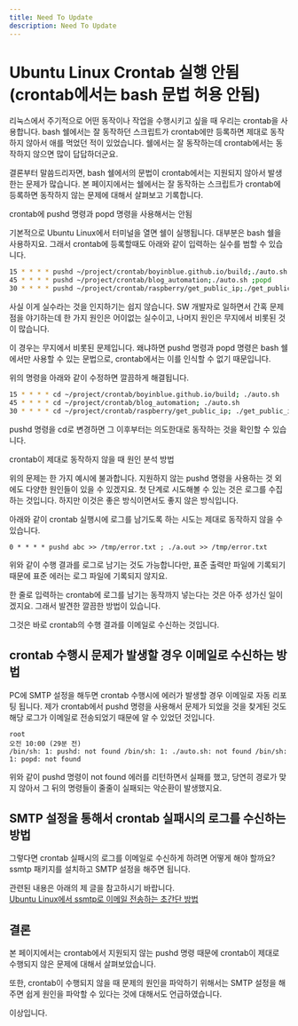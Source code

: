 ```yaml
---
title: Need To Update
description: Need To Update
---
```

Ubuntu Linux Crontab 실행 안됨 (crontab에서는 bash 문법 허용 안됨)
===
   
리눅스에서 주기적으로 어떤 동작이나 작업을 수행시키고 싶을 때 
우리는 crontab을 사용합니다. 
bash 쉘에서는 잘 동작하던 스크립트가 crontab에만 등록하면 
제대로 동작하지 않아서 애를 먹었던 적이 있었습니다. 
쉘에서는 잘 동작하는데 crontab에서는 동작하지 않으면 많이 답답하더군요.   
   
결론부터 말씀드리자면, bash 쉘에서의 문법이 crontab에서는 지원되지 않아서 발생한는 문제가 많습니다. 
본 페이지에서는 쉘에서는 잘 동작하는 스크립트가 crontab에 등록하면 동작하지 않는 문제에 대해서 살펴보고 기록합니다.   
   
crontab에 pushd 명령과 popd 명령을 사용해서는 안됨
   
기본적으로 Ubuntu Linux에서 터미널을 열면 쉘이 실행됩니다. 
대부분은 bash 쉘을 사용하지요. 
그래서 crontab에 등록할때도 아래와 같이 입력하는 실수를 범할 수 있습니다.   
   
```bash
15 * * * * pushd ~/project/crontab/boyinblue.github.io/build;./auto.sh ;popd
45 * * * * pushd ~/project/crontab/blog_automation;./auto.sh ;popd
30 * * * * pushd ~/project/crontab/raspberry/get_public_ip;./get_public_ip.sh;popd
```
   
사실 이게 실수라는 것을 인지하기는 쉽지 않습니다. 
SW 개발자로 일하면서 간혹 문제점을 야기하는데 
한 가지 원인은 어이없는 실수이고, 
나머지 원인은 무지에서 비롯된 것이 많습니다.   
   
이 경우는 무지에서 비롯된 문제입니다. 
왜냐하면 pushd 명령과 popd 명령은 bash 쉘에서만 사용할 수 있는 문법으로, 
crontab에서는 이를 인식할 수 없기 때문입니다.   
   
위의 명령을 아래와 같이 수정하면 깔끔하게 해결됩니다.   
   
```bash
15 * * * * cd ~/project/crontab/boyinblue.github.io/build; ./auto.sh
45 * * * * cd ~/project/crontab/blog_automation; ./auto.sh
30 * * * * cd ~/project/crontab/raspberry/get_public_ip; ./get_public_ip.sh
```
   
pushd 명령을 cd로 변경하면 그 이후부터는 의도한대로 동작하는 것을 확인할 수 있습니다.   
   
crontab이 제대로 동작하지 않을 때 원인 분석 방법
   
위의 문제는 한 가지 예시에 불과합니다. 
지원하지 않는 pushd 명령을 사용하는 것 외에도 다양한 원인들이 있을 수 있겠지요. 
첫 단계로 시도해볼 수 있는 것은 로그를 수집하는 것입니다. 
하지만 이것은 좋은 방식이면서도 좋지 않은 방식입니다.   
   
아래와 같이 crontab 실행시에 로그를 남기도록 하는 시도는 제대로 동작하지 않을 수 있습니다.   
   
```
0 * * * * pushd abc >> /tmp/error.txt ; ./a.out >> /tmp/error.txt
```
   
위와 같이 수행 결과를 로그로 남기는 것도 가능합니다만, 
표준 출력만 파일에 기록되기 때문에 표준 에러는 로그 파일에 기록되지 않지요.   
   
한 줄로 입력하는 crontab에 로그를 남기는 동작까지 넣는다는 것은 아주 성가신 일이겠지요. 
그래서 발견한 깔끔한 방법이 있습니다.   
   
그것은 바로 crontab의 수행 결과를 이메일로 수신하는 것입니다.   
   
crontab 수행시 문제가 발생할 경우 이메일로 수신하는 방법
---
   
PC에 SMTP 설정을 해두면 crontab 수행시에 에러가 발생할 경우 이메일로 자동 리포팅 됩니다. 
제가 crontab에서 pushd 명령을 사용해서 문제가 되었을 것을 찾게된 것도 
해당 로그가 이메일로 전송되었기 때문에 알 수 있었던 것입니다.   
   
```
root
오전 10:00 (29분 전)
/bin/sh: 1: pushd: not found /bin/sh: 1: ./auto.sh: not found /bin/sh: 1: popd: not found
```
   
위와 같이 pushd 명령이 not found 에러를 리턴하면서 실패를 했고, 
당연히 경로가 맞지 않아서 그 뒤의 명령들이 줄줄이 실패되는 악순환이 발생했지요.
   
SMTP 설정을 통해서 crontab 실패시의 로그를 수신하는 방법
---
   
그렇다면 crontab 실패시의 로그를 이메일로 수신하게 하려면 어떻게 해야 할까요? 
ssmtp 패키지를 설치하고 SMTP 설정을 해주면 됩니다.   
   
관련된 내용은 아래의 제 글을 참고하시기 바랍니다.   
[Ubuntu Linux에서 ssmtp로 이메일 전송하는 초간단 방법](https://boyinblue.github.io/008_ubuntu/001.html)
   
결론
---
   
본 페이지에서는 crontab에서 지원되지 않는 pushd 명령 때문에 crontab이 제대로 수행되지 않은 문제에 대해서 살펴보았습니다. 
   
또한, crontab이 수행되지 않을 때 문제의 원인을 파악하기 위해서는 SMTP 설정을 해주면 쉽게 원인을 파악할 수 있다는 것에 대해서도 언급하였습니다.   

이상입니다.   
